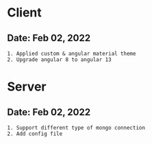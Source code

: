 # Client

## Date: Feb 02, 2022
    1. Applied custom & angular material theme
    2. Upgrade angular 8 to angular 13



# Server

## Date: Feb 02, 2022
    1. Support different type of mongo connection
    2. Add config file